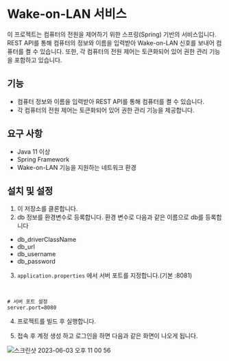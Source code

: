 # Wake-on-LAN 서비스

이 프로젝트는 컴퓨터의 전원을 제어하기 위한 스프링(Spring) 기반의 서비스입니다. REST API를 통해 컴퓨터의 정보와 이름을 입력받아 Wake-on-LAN 신호를 보내어 컴퓨터를 켤 수 있습니다. 또한, 각 컴퓨터의 전원 제어는 토큰화되어 있어 권한 관리 기능을 포함하고 있습니다.

## 기능

- 컴퓨터 정보와 이름을 입력받아 REST API를 통해 컴퓨터를 켤 수 있습니다.
- 각 컴퓨터의 전원 제어는 토큰화되어 있어 권한 관리 기능을 제공합니다.

## 요구 사항

- Java 11 이상
- Spring Framework
- Wake-on-LAN 기능을 지원하는 네트워크 환경

## 설치 및 설정

1. 이 저장소를 클론합니다.
2. db 정보를 환경변수로 등록합니다. 환경 변수로 다음과 같은 이름으로 db를 등록합니다
- db_driverClassName
- db_url
- db_username
- db_password
3. `application.properties` 에서 서버 포트를 지정합니다.(기본 :8081)
```properties


# 서버 포트 설정
server.port=8080
```
4. 프로젝트를 빌드 후 실행합니다.

5. 접속 후 계정 생성 하고 로그인을 하면 다음과 같은 화면이 나오게 됩니다.

![스크린샷 2023-06-03 오후 11 00 56](https://github.com/dodeca05/wolMgr/assets/49556303/bbd02b7c-3b5a-4d05-8cd1-dee2466e375a)

